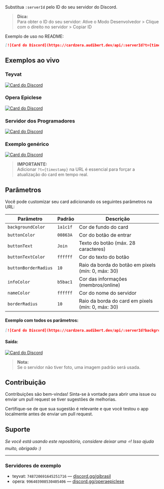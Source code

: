 
Substitua `:serverId` pelo ID do seu servidor do Discord.

> **Dica:**  
> Para obter o ID do seu servidor: Ative o Modo Desenvolvedor > Clique com o direito no servidor > Copiar ID

Exemplo de uso no README:

```markdown
[![Card do Discord](https://cardzera.audibert.dev/api/:serverId?t={timestamp})](https://discord.gg/serverInviteCode)
```

## Exemplos ao vivo

### Teyvat
[![Card do Discord](https://cardzera.audibert.dev/api/748720691645251716?t={timestamp})](https://discord.gg/gibrasil)

### Opera Epiclese
[![Card do Discord](https://cardzera.audibert.dev/api/996403908530405406?t={timestamp})](https://discord.gg/operaepiclese)

### Servidor dos Programadores
[![Card do Discord](https://cardzera.audibert.dev/api/1112920281367973900?t={timestamp})](https://discord.gg/servidordosprogramadores)

### Exemplo genérico
[![Card do Discord](https://cardzera.audibert.dev/api/1383718526694461532?t={timestamp})](https://discord.gg/XuhsaMEqzf)

> **IMPORTANTE:**  
> Adicionar `?t={timestamp}` na URL é essencial para forçar a atualização do card em tempo real.

## Parâmetros

Você pode customizar seu card adicionando os seguintes parâmetros na URL:

| Parâmetro             | Padrão   | Descrição                                         |
| --------------------- | -------- | ------------------------------------------------- |
| `backgroundColor`     | `1a1c1f` | Cor de fundo do card                              |
| `buttonColor`         | `00863A` | Cor do botão de entrar                            |
| `buttonText`          | `Join`   | Texto do botão (máx. 28 caracteres)               |
| `buttonTextColor`     | `ffffff` | Cor do texto do botão                             | 
| `buttonBorderRadius`  | `10`     | Raio da borda do botão em pixels (mín: 0, máx: 30)|
| `infoColor`           | `b5bac1` | Cor das informações (membros/online)              |
| `nameColor`           | `ffffff` | Cor do nome do servidor                           |
| `borderRadius`        | `10`     | Raio da borda do card em pixels (mín: 0, máx: 30) |

#### Exemplo com todos os parâmetros:

```markdown
[![Card do Discord](https://cardzera.audibert.dev/api/:serverId?backgroundColor=ffffff&buttonColor=000000&buttonBorderRadius=0&buttonText=Star%20the%20repository&buttonTextColor=ffffff&infoColor=353535&nameColor=000000&borderRadius=0&t={timestamp})](https://discord.gg/serverInviteCode)
```

#### Saída:

[![Card do Discord](https://cardzera.audibert.dev/api/1383718526694461532?backgroundColor=ffffff&buttonBorderRadius=10&buttonColor=000000&buttonText=Star%20the%20repository&buttonTextColor=ffffff&infoColor=353535&nameColor=000000&borderRadius=0&t={timestamp})](https://discord.gg/XuhsaMEqzf)

> **Nota:**  
> Se o servidor não tiver foto, uma imagem padrão será usada.

## Contribuição

Contribuições são bem-vindas! Sinta-se à vontade para abrir uma issue ou enviar um pull request se tiver sugestões de melhorias.

Certifique-se de que sua sugestão é relevante e que você testou o app localmente antes de enviar um pull request.

## Suporte

_Se você está usando este repositório, considere deixar uma ⭐! Isso ajuda muito, obrigado :)_

---

### Servidores de exemplo

- teyvat: `748720691645251716` — [discord.gg/gibrasil](https://discord.gg/gibrasil)
- opera: `996403908530405406` — [discord.gg/operaepiclese](https://discord.gg/operaepiclese)
